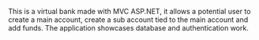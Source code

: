 This is a virtual bank made with MVC ASP.NET, it allows a potential user to create a main account, create a sub account tied to the main account and add funds. 
The application showcases database and authentication work.
